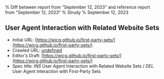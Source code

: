 % Diff between report from "September 12, 2023" and reference report from "September 12, 2023"
% Strudy
% September 12, 2023

## User Agent Interaction with Related Website Sets

- Initial URL: [https://wicg.github.io/first-party-sets/](https://wicg.github.io/first-party-sets/)
- Crawled URL: [undefined](undefined)
- Editor's Draft: [https://wicg.github.io/first-party-sets/](https://wicg.github.io/first-party-sets/)
- Spec title: *INS* User Agent Interaction with Related Website Sets / *DEL* User Agent Interaction with First-Party Sets



